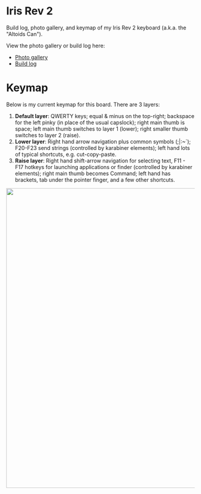 # Iris Rev 2

Build log, photo gallery, and keymap of my Iris Rev 2 keyboard (a.k.a. the "Altoids Can"). 

View the photo gallery or build log here:

- [Photo gallery](https://github.com/jhelvy/iris/tree/master/photo_gallery)
- [Build log](https://github.com/jhelvy/iris/tree/master/build_log)

# Keymap

Below is my current keymap for this board. There are 3 layers:

1. **Default layer**: QWERTY keys; equal & minus on the top-right; backspace for the left pinky (in place of the usual capslock); right main thumb is space; left main thumb switches to layer 1 (lower); right smaller thumb switches to layer 2 (raise).
2. **Lower layer**: Right hand arrow navigation plus common symbols (;|:~`\); F20-F23 send strings (controlled by karabiner elements); left hand lots of typical shortcuts, e.g. cut-copy-paste.
3. **Raise layer**: Right hand shift-arrow navigation for selecting text, F11 - F17 hotkeys for launching applications or finder (controlled by karabiner elements); right main thumb becomes Command; left hand has brackets, tab under the pointer finger, and a few other shortcuts. 

<img src="https://github.com/jhelvy/iris/raw/master/keymap/keebio_iris_rev2_jhelvy.png" width="800">
